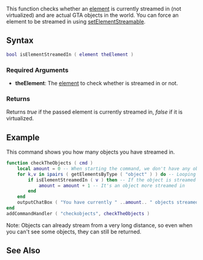 This function checks whether an [element](/docs/element.md "wikilink") is currently streamed in (not virtualized) and are actual GTA objects in the world. You can force an element to be streamed in using [setElementStreamable](/setElementStreamable.md "wikilink").

Syntax
------

``` lua
bool isElementStreamedIn ( element theElement )
```

### Required Arguments

-   **theElement**: The [element](/docs/element.md "wikilink") to check whether is streamed in or not.

### Returns

Returns *true* if the passed element is currently streamed in, *false* if it is virtualized.

Example
-------

This command shows you how many objects you have streamed in.

``` lua
function checkTheObjects ( cmd )
    local amount = 0 -- When starting the command, we don't have any objects looped.
    for k,v in ipairs ( getElementsByType ( "object" ) ) do -- Looping all the objects in the server
        if isElementStreamedIn ( v ) then -- If the object is streamed in
            amount = amount + 1 -- It's an object more streamed in
        end
    end
    outputChatBox ( "You have currently " ..amount.. " objects streamed in." ) -- Send the player the amount of objects that are streamed in
end
addCommandHandler ( "checkobjects", checkTheObjects )
```

Note: Objects can already stream from a very long distance, so even when you can't see some objects, they can still be returned.

See Also
--------
